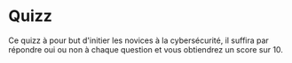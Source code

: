 # Quizz

Ce quizz à pour but d'initier les novices à la cybersécurité, il suffira par répondre oui ou non à chaque question et vous obtiendrez un score sur 10.
